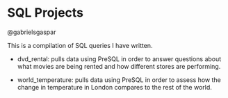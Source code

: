# SQL Projects
@gabrielsgaspar


This is a compilation of SQL queries I have written.

- dvd_rental: pulls data using PreSQL in order to answer questions about what movies are being rented and how different stores are performing.

- world_temperature: pulls data using PreSQL in order to assess how the change in temperature in London compares to the rest of the world.
